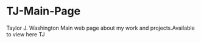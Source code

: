 # TJ-Main-Page

Taylor J. Washington
Main web page about my work and projects.Available to view here TJ
